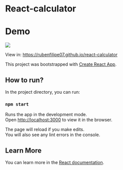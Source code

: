 # React-calculator

# Demo

<a href="https://rubenfilipe07.github.io/react-calculator/">  <img src="https://user-images.githubusercontent.com/53026536/124840695-f0d14380-df61-11eb-9130-5662373b7c32.gif"></a>

<span>View in: </span> <a href="https://rubenfilipe07.github.io/react-calculator/">https://rubenfilipe07.github.io/react-calculator</a>

This project was bootstrapped with [Create React App](https://github.com/facebook/create-react-app).

## How to run?

In the project directory, you can run:
 
### `npm start`

Runs the app in the development mode.\
Open [http://localhost:3000](http://localhost:3000) to view it in the browser.

The page will reload if you make edits.\
You will also see any lint errors in the console.


## Learn More

You can learn more in the [React documentation](https://reactjs.org/).
